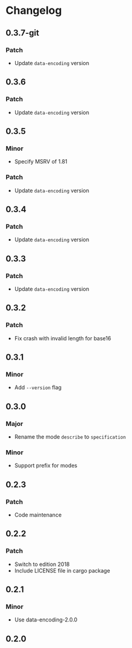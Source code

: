 # Changelog

## 0.3.7-git

### Patch

- Update `data-encoding` version

## 0.3.6

### Patch

- Update `data-encoding` version

## 0.3.5

### Minor

- Specify MSRV of 1.81

### Patch

- Update `data-encoding` version

## 0.3.4

### Patch

- Update `data-encoding` version

## 0.3.3

### Patch

- Update `data-encoding` version

## 0.3.2

### Patch

- Fix crash with invalid length for base16

## 0.3.1

### Minor

- Add `--version` flag

## 0.3.0

### Major

- Rename the mode `describe` to `specification`

### Minor

- Support prefix for modes

## 0.2.3

### Patch

- Code maintenance

## 0.2.2

### Patch

- Switch to edition 2018
- Include LICENSE file in cargo package

## 0.2.1

### Minor

- Use data-encoding-2.0.0

## 0.2.0
